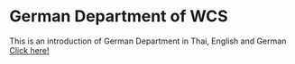 <h1>German Department of WCS</h1>
This is an introduction of German Department in Thai, English and German <br>
<a href="https://german-wcs.netlify.app/">Click here!</a>
